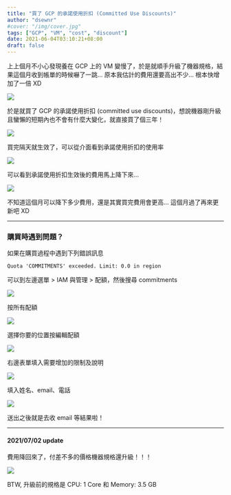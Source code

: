 ```yaml
---
title: "買了 GCP 的承諾使用折扣 (Committed Use Discounts)"
author: "dsewnr"
#cover: "/img/cover.jpg"
tags: ["GCP", "VM", "cost", "discount"]
date: 2021-06-04T03:10:21+08:00
draft: false
---
```

上上個月不小心發現養在 GCP 上的 VM 變慢了，於是就順手升級了機器規格，結果這個月收到帳單的時候嚇了一跳… 原本我估計的費用還要高出不少… 根本快增加了一倍 XD

![](/images/gcp-committed-use-discounts-0.png)

於是就買了 GCP 的承諾使用折扣 (committed use discounts)，想說機器剛升級且蠻懶的短期內也不會有什麼大變化，就直接買了個三年！

![](/images/gcp-committed-use-discounts-2.png)

買完隔天就生效了，可以從介面看到承諾使用折扣的使用率

![](/images/gcp-committed-use-discounts-1.png)

可以看到承諾使用折扣生效後的費用馬上降下來…

![](/images/gcp-committed-use-discounts-3.png)

不知道這個月可以降下多少費用，還是其實買完費用會更高… 這個月過了再來更新吧 XD

---

### 購買時遇到問題？

如果在購買過程中遇到下列錯誤訊息
```
Quota 'COMMITMENTS' exceeded. Limit: 0.0 in region
```
可以到左邊選單 > IAM 與管理 > 配額，然後搜尋 commitments

![](/images/gcp-committed-use-discounts-4.png)

按所有配額

![](/images/gcp-committed-use-discounts-5.png)

選擇你要的位置按編輯配額

![](/images/gcp-committed-use-discounts-6.png)

右邊表單填入需要增加的限制及說明

![](/images/gcp-committed-use-discounts-7.png)

填入姓名、email、電話

![](/images/gcp-committed-use-discounts-8.png)

送出之後就是去收 email 等結果啦！

---

#### 2021/07/02 update

費用降回來了，付差不多的價格機器規格還升級！！！

![](/images/gcp-committed-use-discounts-9.png)

BTW, 升級前的規格是 CPU: 1 Core 和 Memory: 3.5 GB
